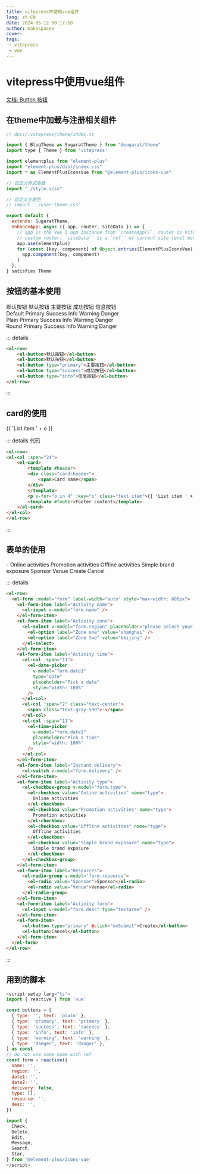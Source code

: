 ```yaml
---
title: vitepress中使用vue组件
lang: zh-CN
date: 2024-05-12 00:17:18
author: makaspacex
cover:
tags:
 - vitepress
 - vue
---
```

# vitepress中使用vue组件

[文档: Button 按钮](https://cn.element-plus.org/zh-CN/component/button.html)


## 在theme中加载与注册相关组件
```js
// docs/.vitepress/theme/index.ts

import { BlogTheme as SugaratTheme } from "@sugarat/theme"
import type { Theme } from 'vitepress'

import elementplus from "element-plus"
import "element-plus/dist/index.css"
import * as ElementPlusIconsVue from "@element-plus/icons-vue"

// 自定义样式重载
import "./style.scss"

// 自定义主题色
// import './user-theme.css'

export default {
  extends: SugaratTheme,
  enhanceApp: async ({ app, router, siteData }) => {
    // app is the Vue 3 app instance from `createApp()`. router is VitePress'
    // custom router. `siteData`` is a `ref`` of current site-level metadata.
    app.use(elementplus)
    for (const [key, component] of Object.entries(ElementPlusIconsVue)) {
      app.component(key, component)
    }
  },
} satisfies Theme
```

## 按钮的基本使用
<el-row>
    <el-button>默认按钮</el-button>
    <el-button>默认按钮</el-button>
    <el-button type="primary">主要按钮</el-button>
    <el-button type="success">成功按钮</el-button>
    <el-button type="info">信息按钮</el-button>
</el-row>
<el-row>
  <div class="mb-4">
    <el-button>Default</el-button>
    <el-button type="primary">Primary</el-button>
    <el-button type="success">Success</el-button>
    <el-button type="info">Info</el-button>
    <el-button type="warning">Warning</el-button>
    <el-button type="danger">Danger</el-button>
  </div>

  <div class="mb-4">
    <el-button plain>Plain</el-button>
    <el-button type="primary" plain>Primary</el-button>
    <el-button type="success" plain>Success</el-button>
    <el-button type="info" plain>Info</el-button>
    <el-button type="warning" plain>Warning</el-button>
    <el-button type="danger" plain>Danger</el-button>
  </div>

  <div class="mb-4">
    <el-button round>Round</el-button>
    <el-button type="primary" round>Primary</el-button>
    <el-button type="success" round>Success</el-button>
    <el-button type="info" round>Info</el-button>
    <el-button type="warning" round>Warning</el-button>
    <el-button type="danger" round>Danger</el-button>
  </div>

  <div>
    <el-button :icon="Search" circle />
    <el-button type="primary" :icon="Edit" circle />
    <el-button type="success" :icon="Check" circle />
    <el-button type="info" :icon="Message" circle />
    <el-button type="warning" :icon="Star" circle />
    <el-button type="danger" :icon="Delete" circle />
  </div>
</el-row>


::: details
```html
<el-row>
    <el-button>默认按钮</el-button>
    <el-button>默认按钮</el-button>
    <el-button type="primary">主要按钮</el-button>
    <el-button type="success">成功按钮</el-button>
    <el-button type="info">信息按钮</el-button>
</el-row>
```
:::

## card的使用
<el-row>
<el-col :span="24">
    <el-card>
        <template #header>
        <div class="card-header">
            <span>Card name</span>
        </div>
        </template>
        <p v-for="o in 4" :key="o" class="text item">{{ 'List item ' + o }}</p>
        <template #footer>Footer content</template>
    </el-card>
</el-col>
</el-row>

::: details 代码
```html
<el-row>
<el-col :span="24">
    <el-card>
        <template #header>
        <div class="card-header">
            <span>Card name</span>
        </div>
        </template>
        <p v-for="o in 4" :key="o" class="text item">{{ 'List item ' + o }}</p>
        <template #footer>Footer content</template>
    </el-card>
</el-col>
</el-row>
```
:::

## 表单的使用
<el-row>
  <el-form :model="form" label-width="auto" style="max-width: 600px">
    <el-form-item label="Activity name">
      <el-input v-model="form.name" />
    </el-form-item>
    <el-form-item label="Activity zone">
      <el-select v-model="form.region" placeholder="please select your zone">
        <el-option label="Zone one" value="shanghai" />
        <el-option label="Zone two" value="beijing" />
      </el-select>
    </el-form-item>
    <el-form-item label="Activity time">
      <el-col :span="11">
        <el-date-picker
          v-model="form.date1"
          type="date"
          placeholder="Pick a date"
          style="width: 100%"
        />
      </el-col>
      <el-col :span="2" class="text-center">
        <span class="text-gray-500">-</span>
      </el-col>
      <el-col :span="11">
        <el-time-picker
          v-model="form.date2"
          placeholder="Pick a time"
          style="width: 100%"
        />
      </el-col>
    </el-form-item>
    <el-form-item label="Instant delivery">
      <el-switch v-model="form.delivery" />
    </el-form-item>
    <el-form-item label="Activity type">
      <el-checkbox-group v-model="form.type">
        <el-checkbox value="Online activities" name="type">
          Online activities
        </el-checkbox>
        <el-checkbox value="Promotion activities" name="type">
          Promotion activities
        </el-checkbox>
        <el-checkbox value="Offline activities" name="type">
          Offline activities
        </el-checkbox>
        <el-checkbox value="Simple brand exposure" name="type">
          Simple brand exposure
        </el-checkbox>
      </el-checkbox-group>
    </el-form-item>
    <el-form-item label="Resources">
      <el-radio-group v-model="form.resource">
        <el-radio value="Sponsor">Sponsor</el-radio>
        <el-radio value="Venue">Venue</el-radio>
      </el-radio-group>
    </el-form-item>
    <el-form-item label="Activity form">
      <el-input v-model="form.desc" type="textarea" />
    </el-form-item>
    <el-form-item>
      <el-button type="primary" @click="onSubmit">Create</el-button>
      <el-button>Cancel</el-button>
    </el-form-item>
  </el-form>
 </el-row>

::: details
```html
<el-row>
  <el-form :model="form" label-width="auto" style="max-width: 600px">
    <el-form-item label="Activity name">
      <el-input v-model="form.name" />
    </el-form-item>
    <el-form-item label="Activity zone">
      <el-select v-model="form.region" placeholder="please select your zone">
        <el-option label="Zone one" value="shanghai" />
        <el-option label="Zone two" value="beijing" />
      </el-select>
    </el-form-item>
    <el-form-item label="Activity time">
      <el-col :span="11">
        <el-date-picker
          v-model="form.date1"
          type="date"
          placeholder="Pick a date"
          style="width: 100%"
        />
      </el-col>
      <el-col :span="2" class="text-center">
        <span class="text-gray-500">-</span>
      </el-col>
      <el-col :span="11">
        <el-time-picker
          v-model="form.date2"
          placeholder="Pick a time"
          style="width: 100%"
        />
      </el-col>
    </el-form-item>
    <el-form-item label="Instant delivery">
      <el-switch v-model="form.delivery" />
    </el-form-item>
    <el-form-item label="Activity type">
      <el-checkbox-group v-model="form.type">
        <el-checkbox value="Online activities" name="type">
          Online activities
        </el-checkbox>
        <el-checkbox value="Promotion activities" name="type">
          Promotion activities
        </el-checkbox>
        <el-checkbox value="Offline activities" name="type">
          Offline activities
        </el-checkbox>
        <el-checkbox value="Simple brand exposure" name="type">
          Simple brand exposure
        </el-checkbox>
      </el-checkbox-group>
    </el-form-item>
    <el-form-item label="Resources">
      <el-radio-group v-model="form.resource">
        <el-radio value="Sponsor">Sponsor</el-radio>
        <el-radio value="Venue">Venue</el-radio>
      </el-radio-group>
    </el-form-item>
    <el-form-item label="Activity form">
      <el-input v-model="form.desc" type="textarea" />
    </el-form-item>
    <el-form-item>
      <el-button type="primary" @click="onSubmit">Create</el-button>
      <el-button>Cancel</el-button>
    </el-form-item>
  </el-form>
</el-row>

```
:::


## 用到的脚本
```js
<script setup lang="ts">
import { reactive } from 'vue'

const buttons = [
  { type: '', text: 'plain' },
  { type: 'primary', text: 'primary' },
  { type: 'success', text: 'success' },
  { type: 'info', text: 'info' },
  { type: 'warning', text: 'warning' },
  { type: 'danger', text: 'danger' },
] as const
// do not use same name with ref
const form = reactive({
  name: '',
  region: '',
  date1: '',
  date2: '',
  delivery: false,
  type: [],
  resource: '',
  desc: '',
})

import {
  Check,
  Delete,
  Edit,
  Message,
  Search,
  Star,
} from '@element-plus/icons-vue'
</script>
```

<script setup lang="ts">
import { reactive } from 'vue'

const buttons = [
  { type: '', text: 'plain' },
  { type: 'primary', text: 'primary' },
  { type: 'success', text: 'success' },
  { type: 'info', text: 'info' },
  { type: 'warning', text: 'warning' },
  { type: 'danger', text: 'danger' },
] as const
// do not use same name with ref
const form = reactive({
  name: '',
  region: '',
  date1: '',
  date2: '',
  delivery: false,
  type: [],
  resource: '',
  desc: '',
})

import {
  Check,
  Delete,
  Edit,
  Message,
  Search,
  Star,
} from '@element-plus/icons-vue'
</script>

